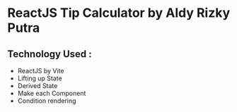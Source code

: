# ReactJS Tip Calculator by Aldy Rizky Putra

## Technology Used :

- ReactJS by Vite
- Lifting up State
- Derived State
- Make each Component
- Condition rendering
